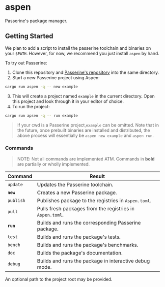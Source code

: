 # aspen
Passerine's package manager.

## Getting Started
We plan to add a script to install the passerine toolchain
and binaries on your `$PATH`.
However, for now, we recommend you just install `aspen` by hand.

To try out Passerine:

1. Clone this repository and [Passerine's repository](https://github.com/vrtbl/passerine) into the same directory.
2. Start a new Passerine project using Aspen:
```bash
cargo run aspen -q -- new example
```
3. This will create a project named `example` in the current directory.
   Open this project and look through it in your editor of choice.
4. To run the project:
```bash
cargo run apsen -q -- run example
```

> If your cwd is a Passerine project,`example` can be omitted.
> Note that in the future, once prebuilt binaries are installed and distributed,
> the above process will essentially be `aspen new example` and `aspen run`.

### Commands

> NOTE: Not all commands are implemented ATM.
> Commands in **bold** are partially or wholly implemented.

| Command   | Result                                                    |
| --------- | --------------------------------------------------------- |
| `update`  | Updates the Passerine toolchain.                          |
| **`new`** | Creates a new Passerine package.                          |
| `publish` | Publishes package to the registries in `Aspen.toml`.      |
| `pull`    | Pulls fresh packages from the registries in `Aspen.toml`. |
| **`run`** | Builds and runs the corresponding Passerine package.      |
| `test`    | Builds and runs the package's tests.                      |
| `bench`   | Builds and runs the package's benchmarks.                 |
| `doc`     | Builds the package's documentation.                       |
| `debug`   | Builds and runs the package in interactive debug mode.    |

An optional path to the project root may be provided.
